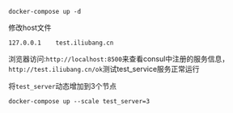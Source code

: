 ```shell
docker-compose up -d
```

修改host文件

```
127.0.0.1    test.iliubang.cn
```

浏览器访问:`http://localhost:8500`来查看consul中注册的服务信息，`http://test.iliubang.cn/ok`测试test_service服务正常运行

将`test_server`动态增加到3个节点

```shell
docker-compose up --scale test_server=3
```
